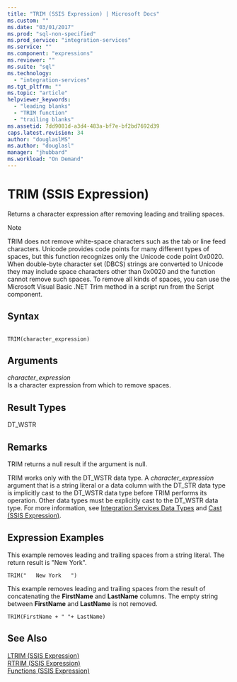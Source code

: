 ```yaml
---
title: "TRIM (SSIS Expression) | Microsoft Docs"
ms.custom: ""
ms.date: "03/01/2017"
ms.prod: "sql-non-specified"
ms.prod_service: "integration-services"
ms.service: ""
ms.component: "expressions"
ms.reviewer: ""
ms.suite: "sql"
ms.technology: 
  - "integration-services"
ms.tgt_pltfrm: ""
ms.topic: "article"
helpviewer_keywords: 
  - "leading blanks"
  - "TRIM function"
  - "trailing blanks"
ms.assetid: 7dd9081d-a3d4-483a-bf7e-bf2bd7692d39
caps.latest.revision: 34
author: "douglaslMS"
ms.author: "douglasl"
manager: "jhubbard"
ms.workload: "On Demand"
---
```

# TRIM (SSIS Expression)
  Returns a character expression after removing leading and trailing spaces.  
  
> [!NOTE]  
>  TRIM does not remove white-space characters such as the tab or line feed characters. Unicode provides code points for many different types of spaces, but this function recognizes only the Unicode code point 0x0020. When double-byte character set (DBCS) strings are converted to Unicode they may include space characters other than 0x0020 and the function cannot remove such spaces. To remove all kinds of spaces, you can use the Microsoft Visual Basic .NET Trim method in a script run from the Script component.  
  
## Syntax  
  
```  
  
TRIM(character_expression)  
```  
  
## Arguments  
 *character_expression*  
 Is a character expression from which to remove spaces.  
  
## Result Types  
 DT_WSTR  
  
## Remarks  
 TRIM returns a null result if the argument is null.  
  
 TRIM works only with the DT_WSTR data type. A *character_expression* argument that is a string literal or a data column with the DT_STR data type is implicitly cast to the DT_WSTR data type before TRIM performs its operation. Other data types must be explicitly cast to the DT_WSTR data type. For more information, see [Integration Services Data Types](../../integration-services/data-flow/integration-services-data-types.md) and [Cast &#40;SSIS Expression&#41;](../../integration-services/expressions/cast-ssis-expression.md).  
  
## Expression Examples  
 This example removes leading and trailing spaces from a string literal. The return result is "New York".  
  
```  
TRIM("   New York   ")  
```  
  
 This example removes leading and trailing spaces from the result of concatenating the **FirstName** and **LastName** columns. The empty string between **FirstName** and **LastName** is not removed.  
  
```  
TRIM(FirstName + " "+ LastName)  
```  
  
## See Also  
 [LTRIM &#40;SSIS Expression&#41;](../../integration-services/expressions/ltrim-ssis-expression.md)   
 [RTRIM &#40;SSIS Expression&#41;](../../integration-services/expressions/rtrim-ssis-expression.md)   
 [Functions &#40;SSIS Expression&#41;](../../integration-services/expressions/functions-ssis-expression.md)  
  
  
